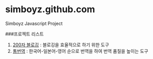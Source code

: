 simboyz.github.com
==================

Simboyz Javascript Project 


###프로젝트 리스트

1. [200자 블로깅](http://simboyz.github.io/projects/blogging/) : 블로깅을 효율적으로 하기 위한 도구
2. [통번역](http://simboyz.github.io/projects/translate/) : 한국어-일본어-영어 순으로 번역을 하여 번역 품질을 높이는 도구

